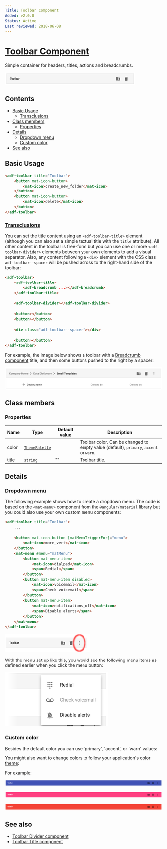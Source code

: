 ```yaml
---
Title: Toolbar Component
Added: v2.0.0
Status: Active
Last reviewed: 2018-06-08
---
```


# [Toolbar Component](../../../lib/core/src/lib/toolbar/toolbar.component.ts "Defined in toolbar.component.ts")

Simple container for headers, titles, actions and breadcrumbs.

![](../../docassets/images/adf-toolbar-01.png)

## Contents

-   [Basic Usage](#basic-usage)
    -   [Transclusions](#transclusions)
-   [Class members](#class-members)
    -   [Properties](#properties)
-   [Details](#details)
    -   [Dropdown menu](#dropdown-menu)
    -   [Custom color](#custom-color)
-   [See also](#see-also)

## Basic Usage

```html
<adf-toolbar title="Toolbar">
    <button mat-icon-button>
        <mat-icon>create_new_folder</mat-icon>
    </button>
    <button mat-icon-button>
        <mat-icon>delete</mat-icon>
    </button>
</adf-toolbar>
```

### [Transclusions](../../user-guide/transclusion.md)

You can set the title content using an `<adf-toolbar-title>` element (although
you can also set a simple textual title with the `title` attribute).
All other content in the toolbar is free-form but you can use one or more
`<adf-toolbar-divider>` elements between your own elements to add a visual
separator. Also, any content following a `<div>` element with the CSS class
`adf-toolbar--spacer` will be pushed across to the right-hand side of the
toolbar:

```html
<adf-toolbar>
    <adf-toolbar-title>
        <adf-breadcrumb ...></adf-breadcrumb>
    </adf-toolbar-title>

    <adf-toolbar-divider></adf-toolbar-divider>

    <button></button>
    <button></button>

    <div class="adf-toolbar--spacer"></div>

    <button></button>
</adf-toolbar>
```

For example, the image below shows a toolbar with a
[Breadcrumb component](../../content-services/components/breadcrumb.component.md) title, and then some buttons
pushed to the right by a spacer:

![](../../docassets/images/adf-toolbar-02.png)

## Class members

### Properties

| Name | Type | Default value | Description |
| ---- | ---- | ------------- | ----------- |
| color | [`ThemePalette`](https://github.com/angular/components/blob/master/src/material/core/common-behaviors/color.ts) |  | Toolbar color. Can be changed to empty value (default), `primary`, `accent` or `warn`. |
| title | `string` | "" | Toolbar title. |

## Details

### Dropdown menu

The following example shows how to create a dropdown menu. The code is based
on the `<mat-menu>` component from the `@angular/material` library
but you could also use your own custom menu components:

```html
<adf-toolbar title="Toolbar">
    ...

    <button mat-icon-button [matMenuTriggerFor]="menu">
        <mat-icon>more_vert</mat-icon>
    </button>
    <mat-menu #menu="matMenu">
        <button mat-menu-item>
            <mat-icon>dialpad</mat-icon>
            <span>Redial</span>
        </button>
        <button mat-menu-item disabled>
            <mat-icon>voicemail</mat-icon>
            <span>Check voicemail</span>
        </button>
        <button mat-menu-item>
            <mat-icon>notifications_off</mat-icon>
            <span>Disable alerts</span>
        </button>
    </mat-menu>
</adf-toolbar>
```

![](../../docassets/images/adf-toolbar-03.png)

With the menu set up like this, you would see the following menu items as defined earlier
when you click the menu button:

![](../../docassets/images/adf-toolbar-04.png)

### Custom color

Besides the default color you can use 'primary', 'accent', or 'warn' values:

You might also want to change colors to follow your application's color
[theme](../../user-guide/theming.md):

For example:

![](../../docassets/images/adf-toolbar-05.png)

![](../../docassets/images/adf-toolbar-06.png)

![](../../docassets/images/adf-toolbar-07.png)

## See also

-   [Toolbar Divider component](toolbar-divider.component.md)
-   [Toolbar Title component](toolbar-title.component.md)
